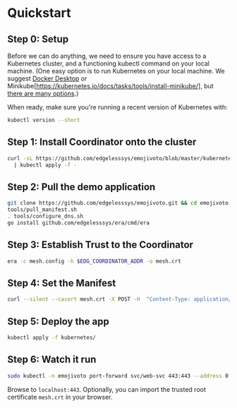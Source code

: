 # Quickstart

## Step 0: Setup
Before we can do anything, we need to ensure you have access to a Kubernetes cluster, and a functioning kubectl command on your local machine. (One easy option is to run Kubernetes on your local machine. We suggest [Docker Desktop](https://www.docker.com/products/docker-desktop) or Minikube[https://kubernetes.io/docs/tasks/tools/install-minikube/], but [there are many options](https://kubernetes.io/docs/setup/).)

When ready, make sure you're running a recent version of Kubernetes with:

```bash
kubectl version --short
```

## Step 1: Install Coordinator onto the cluster

```bash
curl -sL https://github.com/edgelesssys/emojivoto/blob/master/kubernetes/coordinator.yml \
  | kubectl apply -f -
```

## Step 2: Pull the demo application

```bash
git clone https://github.com/edgelesssys/emojivoto.git && cd emojivoto
tools/pull_manifest.sh
. tools/configure_dns.sh
go install github.com/edgelesssys/era/cmd/era
```

## Step 3: Establish Trust to the Coordinator

```bash
era -c mesh.config -h $EDG_COORDINATOR_ADDR -o mesh.crt
```

## Step 4: Set the Manifest

```bash
curl --silent --cacert mesh.crt -X POST -H  "Content-Type: application/json" --data-binary @tools/manifest.json "https://$EDG_COORDINATOR_SVC/manifest"
```

## Step 5: Deploy the app

```bash
kubectl apply -f kubernetes/
```

## Step 6: Watch it run

```bash
sudo kubectl -n emojivoto port-forward svc/web-svc 443:443 --address 0.0.0.0
```

Browse to `localhost:443`.
Optionally, you can import the trusted root certificate `mesh.crt` in your browser.